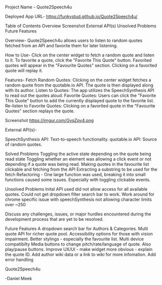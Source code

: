 Project Name -
Quote2Speech4u

Deployed App URL-
https://funkystud.github.io/Quote2Speech4u/

Table of Contents
Overview
Screenshot
External API(s)
Unsolved Problems
Future Features

Overview-
Quote2Speech4u allows users to listen to random quotes fetched from an API and favorite them for later listening.

How to Use-
Click on the center widget to fetch a random quote and listen to it.
To favorite a quote, click the "Favorite This Quote" button.
Favorited quotes will appear in the "Favourite Quotes" section. Clicking on a favorited quote will replay it.

Features-
Fetch Random Quotes: Clicking on the center widget fetches a random quote from the quotable.io API. The quote is then displayed along with its author.
Listen to Quotes: The app utilizes the SpeechSynthesis API to read out the quotes aloud.
Favorite Quotes: Users can click the "Favorite This Quote" button to add the currently displayed quote to the favorite list.
Re-listen to Favorite Quotes: Clicking on a favorited quote in the "Favourite Quotes" section replays the quote.

Screenshot
https://imgur.com/GyqZpv4.png

External API(s)-

SpeechSynthesis API: Text-to-speech functionality.
quotable.io API: Source of random quotes.

Solved Problems
Toggling the active state depending on the quote being read state
Toggling whether an element was allowing a click event or not depending if a quote was being read.
Making quotes in the favourite list clickable and fetching from the API
Extracting a substring to be used for the fetch
Refactoring - One large function was used, breaking it into small functions caused some issues. Especially with toggling clickable events.

Unsolved Problems
Inital API used did not allow access for all available quotes.
Could not get dropdown filter search bar to work.
Work around for chrome specific issue with speechSynthesis not allowing character limits over ~250

Discuss any challenges, issues, or major hurdles encountered during the development process that are yet to be resolved.

Future Features
A dropdown search bar for Authors & Categories.
Multi quote API for richer quote pool.
Accessibility options for those with vision impairment.
Better stylings - especially the favourite list.
Multi device compatibilty
Media buttons to change pitch/rate/language of quote. Also play/pause buttons.
Improve UX/UI - make widget more obvious - explain the quote ID.
Add author wiki data or a link to wiki for more infomation.
Add error handling

Quote2Speech4u

-Daniel Meek
